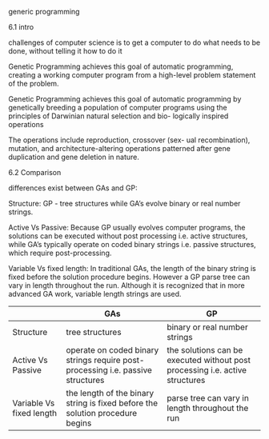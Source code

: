 generic programming

6.1 intro

challenges of computer science is to get a computer to do what needs to be done, without telling it how to do it

Genetic Programming achieves this goal of automatic programming, creating a working computer program from a high-level problem statement of the problem.

Genetic Programming achieves this goal of automatic programming by genetically breeding a population of computer programs using the principles of Darwinian natural selection and bio- logically inspired operations

The operations include reproduction, crossover (sex- ual recombination), mutation, and architecture-altering operations patterned after gene duplication and gene deletion in nature.

6.2 Comparison

differences exist between GAs and GP:

Structure: GP - tree structures while GA’s evolve binary or real number strings.

Active Vs Passive: Because GP usually evolves computer programs, the solutions can be executed without post processing i.e. active structures, while GA’s typically operate on coded binary strings i.e. passive structures, which require post-processing.

Variable Vs fixed length: In traditional GAs, the length of the binary string is fixed before the solution procedure begins. However a GP parse tree can vary in length throughout the run. Although it is recognized that in more advanced GA work, variable length strings are used.

|                          | GAs                                                                             | GP                                                                           |
| ------------------------ | ------------------------------------------------------------------------------- | ---------------------------------------------------------------------------- |
| Structure                | tree structures                                                                 | binary or real number strings                                                |
| Active Vs Passive        | operate on coded binary strings require post-processing i.e. passive structures | the solutions can be executed without post processing i.e. active structures |
| Variable Vs fixed length | the length of the binary string is fixed before the solution procedure begins   | parse tree can vary in length throughout the run                             |

